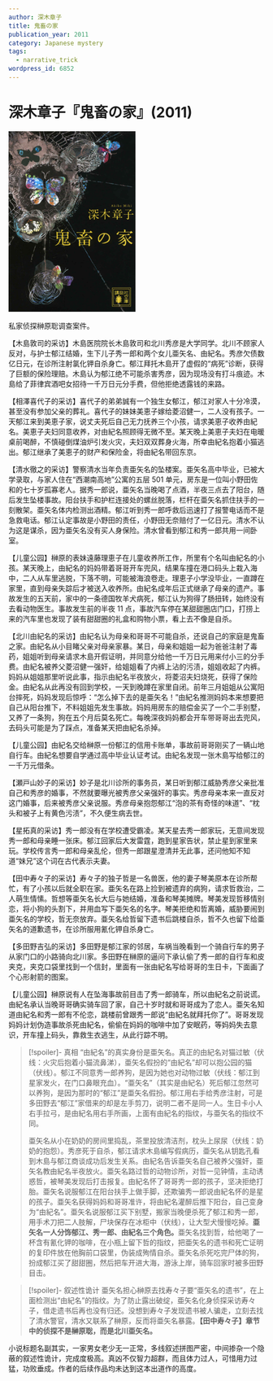 ```yaml
---
author: 深木章子
title: 鬼畜の家
publication_year: 2011
category: Japanese mystery
tags:
  - narrative_trick
wordpress_id: 6852
---
```


# 深木章子『鬼畜の家』(2011)

<img src=images/2011_cover.jpg width=250/>

私家侦探榊原聡调查案件。

【木島敦司的采访】木島医院院长木島敦司和北川秀彦是大学同学。北川不顾家人反对，与护士郁江结婚，生下儿子秀一郎和两个女儿亜矢名、由紀名。秀彦欠债数亿日元，在诊所注射氯化钾自杀身亡。郁江拜托木島开了虚假的“病死”诊断，获得了巨额的保险理赔。木島认为郁江绝不可能杀害秀彦，因为现场没有打斗痕迹。木島给了菲律宾酒吧女招待一千万日元分手费，但他拒绝透露钱的来路。

【相澤喜代子的采访】喜代子的弟弟誠有一个独生女郁江，郁江对家人十分冷漠，甚至没有参加父亲的葬礼。喜代子的妹妹美恵子嫁给菱沼健一，二人没有孩子。一天郁江来到美恵子家，说丈夫死后自己无力抚养三个小孩，请求美恵子收养由紀名。美恵子夫妇同意收养，对由紀名照顾得无微不至。某天晚上美恵子夫妇在电暖桌前喝醉，不慎碰倒煤油炉引发火灾，夫妇双双葬身火海，所幸由紀名抱着小猫逃出。郁江继承了美恵子的财产和保险金，将由紀名带回东京。

【清水徹之的采访】警察清水当年负责亜矢名的坠楼案。亜矢名高中毕业，已被大学录取，与家人住在“西潮南高地”公寓的五层 501 单元，房东是一位叫小野田佐和的七十岁孤寡老人。据秀一郎说，亜矢名当晚喝了点酒，半夜三点去了阳台，随后发生坠楼事故。阳台扶手和护栏连接处的螺丝脱落，栏杆在亜矢名抓住扶手的一刻散架。亜矢名体内检测出酒精。郁江听到秀一郎呼救后迅速打了报警电话而不是急救电话。郁江认定事故是小野田的责任，小野田无奈赔付了一亿日元。清水不认为这是谋杀，因为亜矢名没有买人身保险。清水曾看到郁江和秀一郎共用一间卧室。

【儿童公园】榊原的表妹遠藤理恵子在儿童收养所工作，所里有个名叫由紀名的小孩。某天晚上，由紀名的妈妈带着哥哥开车兜风，结果车撞在港口码头上栽入海中，二人从车里逃脱，下落不明，可能被海浪卷走。理恵子小学没毕业，一直蹲在家里，直到母亲失踪后才被送入收养所。由紀名成年后正式继承了母亲的遗产。事故发生的五天前，家中的一条德国牧羊犬病死，郁江认为狗得了肠扭转，始终没有去看动物医生。事故发生前的半夜 11 点，事故汽车停在某甜甜圈店门口，打捞上来的汽车里也发现了装有甜甜圈的礼盒和购物小票，看上去不像是自杀。

【北川由紀名的采访】由紀名认为母亲和哥哥不可能自杀，还说自己的家庭是鬼畜之家。由紀名从小目睹父亲对母亲家暴。某日，母亲和姐姐一起为爸爸注射了毒药，姐姐听到母亲请求木島开假证明，并同意分给他一千万日元用来付小三的分手费。由紀名被养父菱沼健一强奸，给姐姐看了内裤上沾的污渍，姐姐收起了内裤。妈妈从姐姐那里听说此事，指示由紀名半夜放火，将菱沼夫妇烧死，获得了保险金。由紀名从此再没有回到学校，一天到晚蹲在家里自闭。前年三月姐姐从公寓阳台摔死，妈妈发现后惊呼：“怎么掉下去的是亜矢名！”由紀名推测妈妈本来想要把自己从阳台推下，不料姐姐先发生事故。妈妈用房东的赔偿金买了一个二手别墅，又养了一条狗，狗在五个月后莫名死亡。每晚深夜妈妈都会开车带哥哥出去兜风，去码头可能是为了踩点，准备某天把由紀名杀掉。

【儿童公园】由紀名交给榊原一份郁江的信用卡账单，事故前哥哥刚买了一辆山地自行车。由紀名想要自学通过高中毕业认证考试。由紀名发现一张木島写给郁江的一千万元借条。

【瀬戸山妙子的采访】妙子是北川诊所的事务员，某日听到郁江威胁秀彦父亲批准自己和秀彦的婚事，不然就要曝光被秀彦父亲强奸的事实。秀彦母亲本来一直反对这门婚事，后来被秀彦父亲说服。秀彦母亲抱怨郁江“泡的茶有奇怪的味道”、“枕头和被子上有黄色污渍”，不久便生病去世。

【星拓真的采访】秀一郎没有在学校遭受霸凌。某天星去秀一郎家玩，无意间发现秀一郎和母亲睡一张床。郁江回家后大发雷霆，跑到星家告状，禁止星到家里来玩。学校传言秀一郎和母亲乱伦，但秀一郎跟星澄清并无此事，还问他知不知道“妹兄”这个词在古代表示夫妻。

【田中寿々子的采访】寿々子的独子哲是一名兽医，他的妻子琴美原本在诊所帮忙，有了小孩以后就全职在家。亜矢名在路上捡到被遗弃的病狗，请求哲救治，二人萌生情愫。哲想等亜矢名长大后与她结婚，准备和琴美摊牌。琴美发现哲移情别恋，将小狗的头割下，并用血写下亜矢名的名字。琴美拒绝和哲离婚，威胁要闹到亜矢名的学校，哲无奈放弃。亜矢名给哲留下遗书后跳楼自杀，哲不久也留下给亜矢名的道歉遗书，在诊所服用氰化钾自杀身亡。

【多田野吉弘的采访】多田野是郁江家的邻居，车祸当晚看到一个骑自行车的男子从家门口的小路骑向北川家。多田野在榊原的逼问下承认偷了秀一郎的自行车和皮夹克，夹克口袋里找到一个信封，里面有一张由紀名写给哥哥的生日卡，下面画了个心形射箭的图案。

【儿童公园】榊原说有人在坠海事故前目击了秀一郎骑车，所以由紀名之前说谎。由紀名承认当晚哥哥确实骑车回了家，自己十岁时就和哥哥成为了恋人。亜矢名知道由紀名和秀一郎有不伦恋，跳楼前曾跟秀一郎说“由紀名就拜托你了”。哥哥发现妈妈计划伪造事故杀死由紀名，偷偷在妈妈的咖啡中加了安眠药，等妈妈失去意识，开车撞上码头，靠救生衣逃生，从此行踪不明。

> [!spoiler]- 真相
> “由紀名”的真实身份是亜矢名。真正的由紀名对猫过敏（伏线：火灾后抱着小猫流鼻涕），亜矢名假扮的“由紀名”却可以抱公园的猫（伏线）。郁江不同意秀一郎养狗，是因为她也对动物过敏（伏线：郁江到星家发火，在门口鼻眼充血）。“亜矢名”（其实是由紀名）死后郁江忽然可以养狗，是因为那时的“郁江”是亜矢名假扮。郁江用右手给秀彦注射，可是多田野去“郁江”家借来的却是左手剪刀，说明二者不是同一人。生日卡小人右手拉弓，是由紀名用右手所画，上面有由紀名的指纹，与亜矢名的指纹不同。
> 
> 亜矢名从小在奶奶的房间里捣乱，茶里投放清洁剂，枕头上尿尿（伏线：奶奶的抱怨）。秀彦死于自杀，郁江请求木島编写假病历，亜矢名从钥匙孔看到木島与郁江商谈成功后发生关系。由紀名告诉亜矢名自己被养父强奸，亜矢名教由紀名半夜放火。亜矢名路过哲的动物诊所，对哲一见钟情，主动诱惑哲，被琴美发现后打击报复。由紀名怀了哥哥秀一郎的孩子，坚决拒绝打胎。亜矢名说服郁江在阳台扶手上做手脚，还欺骗秀一郎说由紀名怀的是星的孩子。亜矢名获得妈妈和哥哥准许，将由紀名灌醉后推下阳台，自己变身为“由紀名”。亜矢名说服郁江买下别墅，搬家当晚便杀死了郁江和秀一郎，用手术刀把二人肢解，尸块保存在冰柜中（伏线），让大型犬慢慢吃掉。<b>亜矢名一人分饰郁江、秀一郎、由紀名三个角色。</b>亜矢名找到哲，给他喝了一杯含有氰化钾的咖啡，在小瓶上留下哲的指纹，把亜矢名的遗书和死亡证明的复印件放在他胸前口袋里，伪装成殉情自杀。亜矢名杀死吃完尸体的狗，扮成郁江买了甜甜圈，然后把车开进大海，游泳上岸，骑车回家时被多田野目击。

> [!spoiler]- 叙述性诡计
> 亜矢名担心榊原去找寿々子要“亜矢名的遗书”，在上面检测出“由紀名”的指纹。为了防止露出破绽，亜矢名化身侦探采访寿々子，借走遗书后再也没有归还。没想到寿々子发现遗书被人骗走，立刻去找了清水警官，清水又联系了榊原，反而将亜矢名暴露。<b>【田中寿々子】章节中的侦探不是榊原聡，而是北川亜矢名。</b>

小说标题名副其实，一家男女老少无一正常，多线叙述拼图严密，中间掺杂一个隐蔽的叙述性诡计，完成度极高。真凶不仅智力超群，而且体力过人，可惜用力过猛，功败垂成。作者的后续作品均未达到这本出道作的高度。